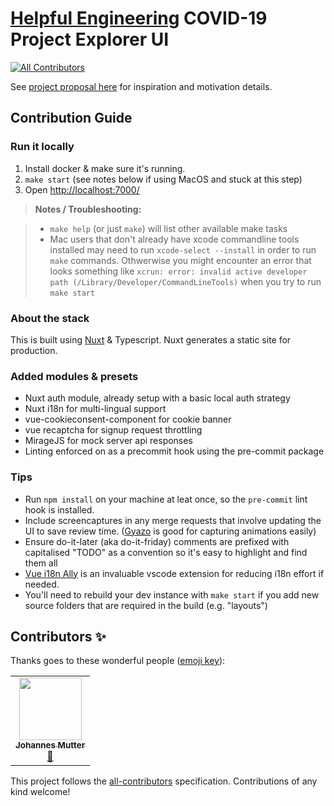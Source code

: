 # [Helpful Engineering](https://www.helpfulengineering.org/) COVID-19 Project Explorer UI
<!-- ALL-CONTRIBUTORS-BADGE:START - Do not remove or modify this section -->
[![All Contributors](https://img.shields.io/badge/all_contributors-1-orange.svg?style=flat-square)](#contributors-)
<!-- ALL-CONTRIBUTORS-BADGE:END -->

See [project proposal here](https://github.com/Helpful-Engineers/resources/blob/master/software/proposals/navigate-by-problems.md) for inspiration and motivation details.

## Contribution Guide

### Run it locally

1. Install docker & make sure it's running.
2. `make start` (see notes below if using MacOS and stuck at this step)
3. Open [http://localhost:7000/](http://localhost:7000/)

> **Notes / Troubleshooting:**

> - `make help` (or just `make`) will list other available make tasks
> - Mac users that don't already have xcode commandline tools installed may need to run `xcode-select --install` in order to run `make` commands. Othwerwise you might encounter an error that looks something like `xcrun: error: invalid active developer path (/Library/Developer/CommandLineTools)` when you try to run `make start`

### About the stack

This is built using [Nuxt](https://github.com/nuxt/nuxt.js) & Typescript.
Nuxt generates a static site for production.

### Added modules & presets

- Nuxt auth module, already setup with a basic local auth strategy
- Nuxt i18n for multi-lingual support
- vue-cookieconsent-component for cookie banner
- vue recaptcha for signup request throttling
- MirageJS for mock server api responses
- Linting enforced on as a precommit hook using the pre-commit package

### Tips

- Run `npm install` on your machine at leat once, so the `pre-commit` lint hook is installed.
- Include screencaptures in any merge requests that involve updating the UI to save review time. ([Gyazo](https://gyazo.com/) is good for capturing animations easily)
- Ensure do-it-later (aka do-it-friday) comments are prefixed with capitalised "TODO" as a convention so it's easy to highlight and find them all
- [Vue i18n Ally](https://marketplace.visualstudio.com/items?itemName=antfu.vue-i18n-ally) is an invaluable vscode extension for reducing i18n effort if needed.
- You'll need to rebuild your dev instance with `make start` if you add new source folders that are required in the build (e.g. "layouts")

## Contributors ✨

Thanks goes to these wonderful people ([emoji key](https://allcontributors.org/docs/en/emoji-key)):

<!-- ALL-CONTRIBUTORS-LIST:START - Do not remove or modify this section -->
<!-- prettier-ignore-start -->
<!-- markdownlint-disable -->
<table>
  <tr>
    <td align="center"><a href="http://www.mutter.co"><img src="https://avatars3.githubusercontent.com/u/9489658?v=4" width="100px;" alt=""/><br /><sub><b>Johannes Mutter</b></sub></a><br /><a href="#ideas-johannesmutter" title="Ideas, Planning, & Feedback">🤔</a></td>
  </tr>
</table>

<!-- markdownlint-enable -->
<!-- prettier-ignore-end -->
<!-- ALL-CONTRIBUTORS-LIST:END -->

This project follows the [all-contributors](https://github.com/all-contributors/all-contributors) specification. Contributions of any kind welcome!